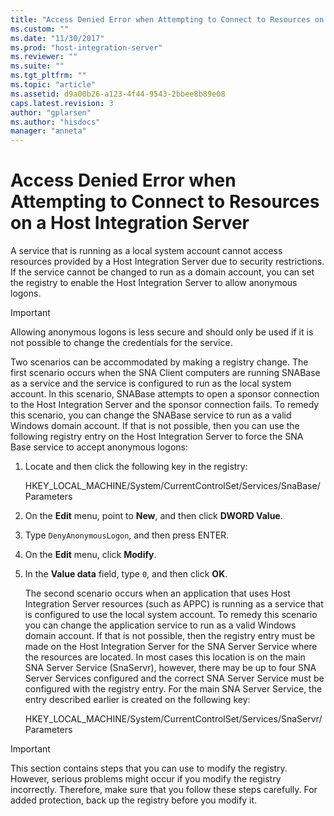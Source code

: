 ```yaml
---
title: "Access Denied Error when Attempting to Connect to Resources on a Host Integration Server1 | Microsoft Docs"
ms.custom: ""
ms.date: "11/30/2017"
ms.prod: "host-integration-server"
ms.reviewer: ""
ms.suite: ""
ms.tgt_pltfrm: ""
ms.topic: "article"
ms.assetid: d9a00b26-a123-4f44-9543-2bbee8b89e08
caps.latest.revision: 3
author: "gplarsen"
ms.author: "hisdocs"
manager: "anneta"
---
```

# Access Denied Error when Attempting to Connect to Resources on a Host Integration Server
A service that is running as a local system account cannot access resources provided by a Host Integration Server due to security restrictions. If the service cannot be changed to run as a domain account, you can set the registry to enable the Host Integration Server to allow anonymous logons.  
  
> [!IMPORTANT]
>  Allowing anonymous logons is less secure and should only be used if it is not possible to change the credentials for the service.  
  
 Two scenarios can be accommodated by making a registry change. The first scenario occurs when the SNA Client computers are running SNABase as a service and the service is configured to run as the local system account. In this scenario, SNABase attempts to open a sponsor connection to the Host Integration Server and the sponsor connection fails. To remedy this scenario, you can change the SNABase service to run as a valid Windows domain account. If that is not possible, then you can use the following registry entry on the Host Integration Server to force the SNA Base service to accept anonymous logons:  
  
1. Locate and then click the following key in the registry:  
  
    HKEY_LOCAL_MACHINE/System/CurrentControlSet/Services/SnaBase/Parameters  
  
2. On the **Edit** menu, point to **New**, and then click **DWORD Value**.  
  
3. Type `DenyAnonymousLogon`, and then press ENTER.  
  
4. On the **Edit** menu, click **Modify**.  
  
5. In the **Value data** field, type `0`, and then click **OK**.  
  
   The second scenario occurs when an application that uses Host Integration Server resources (such as APPC) is running as a service that is configured to use the local system account. To remedy this scenario you can change the application service to run as a valid Windows domain account. If that is not possible, then the registry entry must be made on the Host Integration Server for the SNA Server Service where the resources are located. In most cases this location is on the main SNA Server Service (SnaServr), however, there may be up to four SNA Server Services configured and the correct SNA Server Service must be configured with the registry entry. For the main SNA Server Service, the entry described earlier is created on the following key:  
  
   HKEY_LOCAL_MACHINE/System/CurrentControlSet/Services/SnaServr/Parameters  
  
> [!IMPORTANT]
>  This section contains steps that you can use to modify the registry. However, serious problems might occur if you modify the registry incorrectly. Therefore, make sure that you follow these steps carefully. For added protection, back up the registry before you modify it.